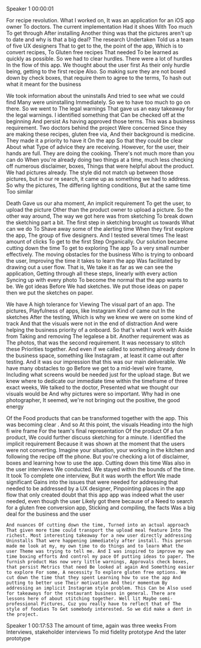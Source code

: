 Speaker 1    00:00:01    

For recipe revolution. What I worked on, It was an application for an iOS app owner To doctors. The current implementation Had it shoes With Too much To get through After installing Another thing was that the pictures aren't up to date and why is that a big deal? The research Undertaken Told us a team of five UX designers That to get to the, the point of the app, Which is to convert recipes, To Gluten free recipes That needed To be learned as quickly as possible. So we had to clear hurdles. There were a lot of hurdles In the flow of this app. We thought about the user first As their only hurdle being, getting to the first recipe Also. So making sure they are not boxed down by check boxes, that require them to agree to the terms, To hash out what it meant for the business  

We took information about the uninstalls And tried to see what we could find Many were uninstalling Immediately. So we to have too much to go on there. So we went to The legal warnings That gave us an easy takeaway for the legal warnings. I identified something that Can be checked off at the beginning And persist As having approved those terms. This was a business requirement. Two doctors behind the project Were concerned Since they are making these recipes, gluten free via, And their background is medicine. They made it a priority to have it On the app So that they could be clear About what Type of advice they are receiving. However, for the user, their hands are full. They are doing the cooking. There's not much more than you can do When you're already doing two things at a time, much less checking off numerous disclaimer, boxes, Things that were helpful about the product. We had pictures already. The style did not match up between those pictures, but in our re search, it came up as something we had to address. So why the pictures, The differing lighting conditions, But at the same time Too similar  

Death Gave us our aha moment, An implicit requirement To get the user, to upload the picture Other than the product owner to upload a picture. So the other way around, The way we got here was from sketching To break down the sketching part a bit. The first step in sketching brought us towards What can we do To Shave away some of the alerting time When they first explore the app, The group of five designers. And I tested several times The least amount of clicks To get to the first Step Organically. Our solution became cutting down the time To get to exploring The app To a very small number effectively. The moving obstacles for the business Who is trying to onboard the user, Improving the time it takes to learn the app Was facilitated by drawing out a user flow. That is, We take it as far as we can see the application, Getting through all these steps, linearly with every action Syncing up with every photo To become the normal that the app wants to be. We got ideas Before We had sketches. We put those ideas on paper <affirmative> then we put the sketches on paper.  

We have A high tolerance for Viewing The visual part of an app. The pictures, Playfulness of apps, like Instagram Kind of came out In the sketches After the testing, Which is why we knew we were on some kind of track And that the visuals were not in the end of distraction And were helping the business priority of a onboard. So that's what I work with Aside from Taking and removing The legalese a bit. Another requirement was as The photos, that was the second requirement. It was necessary to stitch these Priorities together. And even if we called to something already done In the business space, something like Instagram <affirmative>, at least it came out after testing. And it was our impression that this was our main deliverable. We have many obstacles to go Before we get to a mid-level wire frame, Including what screens would be needed just for the upload stage. But we knew where to dedicate our immediate time within the timeframe of three exact weeks, We talked to the doctor, Presented what we thought our visuals would be And why pictures were so important. Why had in one photographer, It seemed, we're not bringing out the positive, the good energy  

Of the Food products that can be transformed together with the app. This was becoming clear <affirmative>. And so At this point, the visuals Heading into the high fi wire frame For the team's final representation Of the product Of a fun product, We could further discuss sketching for a minute. I identified the implicit requirement Because it was shown at the moment that the users were not converting. Imagine your situation, your working in the kitchen and following the recipe off the phone. But you're checking a lot of disclaimer, boxes and learning how to use the app. Cutting down this time Was also in the user interviews We conducted. We stayed within the bounds of the time. It took To complete one interview, But it was worth the effort We made significant Gains into the issues that were needed for addressing that needed to be addressed by a UX designer, Pinpointing places in the app flow that only created doubt that this app app was indeed what the user needed, even though the user Likely got there because of a Need to search for a gluten free conversion app, Sticking and compiling, the facts Was a big deal for the business and the user  

    And nuances Of cutting down the time, Turned into an actual approach That given more time could transport the upload meal feature Into The richest. Most interesting takeaway for a new user directly addressing Uninstalls That were happening immediately after install. This person made me look at my, my own time to do things and to learn What the user Theme was trying to tell me. And I was inspired to improve my own time boxing efforts And control my pace Of putting ideas to paper. The furnish product Has now very little warnings, Approvals check boxes, that persist Metrics that need Be looked at again And Something easier to explore For some, A necessity To explore gluten free options. We cut down the time that they spent Learning how to use the app And putting to better use Their motivation And their momentum By addressing an implicit Instagram style problem. This Can be Also used for takeaways for the restaurant business in general. There are lessons here of about stitching together. Well lit Maybe semi-professional Pictures, Cuz you really have to reflect that of The style of foodies To Get somebody interested. So we did make a dent in the project.  
Speaker 1    00:17:53    The amount of time, again was three weeks From Interviews, stakeholder interviews To mid fidelity prototype And the later prototype  
